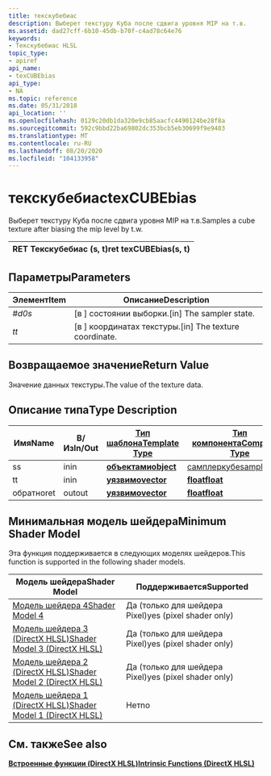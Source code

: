 ```yaml
---
title: текскубебиас
description: Выберет текстуру Куба после сдвига уровня MIP на т.в.
ms.assetid: dad27cff-6b10-45db-b70f-c4ad78c64e76
keywords:
- Текскубебиас HLSL
topic_type:
- apiref
api_name:
- texCUBEbias
api_type:
- NA
ms.topic: reference
ms.date: 05/31/2018
api_location: ''
ms.openlocfilehash: 0129c20db1da320e9cb85aacfc4490124be28f8a
ms.sourcegitcommit: 592c9bbd22ba69802dc353bcb5eb30699f9e9403
ms.translationtype: MT
ms.contentlocale: ru-RU
ms.lasthandoff: 08/20/2020
ms.locfileid: "104133958"
---
```

# <a name="texcubebias"></a><span data-ttu-id="d8474-104">текскубебиас</span><span class="sxs-lookup"><span data-stu-id="d8474-104">texCUBEbias</span></span>

<span data-ttu-id="d8474-105">Выберет текстуру Куба после сдвига уровня MIP на т.в.</span><span class="sxs-lookup"><span data-stu-id="d8474-105">Samples a cube texture after biasing the mip level by t.w.</span></span>



| <span data-ttu-id="d8474-106">RET Текскубебиас (s, t)</span><span class="sxs-lookup"><span data-stu-id="d8474-106">ret texCUBEbias(s, t)</span></span> |
|-----------------------|



 

## <a name="parameters"></a><span data-ttu-id="d8474-107">Параметры</span><span class="sxs-lookup"><span data-stu-id="d8474-107">Parameters</span></span>



| <span data-ttu-id="d8474-108">Элемент</span><span class="sxs-lookup"><span data-stu-id="d8474-108">Item</span></span>                                                   | <span data-ttu-id="d8474-109">Описание</span><span class="sxs-lookup"><span data-stu-id="d8474-109">Description</span></span>                               |
|--------------------------------------------------------|-------------------------------------------|
| <span data-ttu-id="d8474-110"><span id="s"></span><span id="S"></span>*#d0*</span><span class="sxs-lookup"><span data-stu-id="d8474-110"><span id="s"></span><span id="S"></span>*s*</span></span><br/> | <span data-ttu-id="d8474-111">\[в \] состоянии выборки.</span><span class="sxs-lookup"><span data-stu-id="d8474-111">\[in\] The sampler state.</span></span><br/>      |
| <span data-ttu-id="d8474-112"><span id="t"></span><span id="T"></span>*t*</span><span class="sxs-lookup"><span data-stu-id="d8474-112"><span id="t"></span><span id="T"></span>*t*</span></span><br/> | <span data-ttu-id="d8474-113">\[в \] координатах текстуры.</span><span class="sxs-lookup"><span data-stu-id="d8474-113">\[in\] The texture coordinate.</span></span><br/> |



 

## <a name="return-value"></a><span data-ttu-id="d8474-114">Возвращаемое значение</span><span class="sxs-lookup"><span data-stu-id="d8474-114">Return Value</span></span>

<span data-ttu-id="d8474-115">Значение данных текстуры.</span><span class="sxs-lookup"><span data-stu-id="d8474-115">The value of the texture data.</span></span>

## <a name="type-description"></a><span data-ttu-id="d8474-116">Описание типа</span><span class="sxs-lookup"><span data-stu-id="d8474-116">Type Description</span></span>



| <span data-ttu-id="d8474-117">Имя</span><span class="sxs-lookup"><span data-stu-id="d8474-117">Name</span></span> | <span data-ttu-id="d8474-118">В/Из</span><span class="sxs-lookup"><span data-stu-id="d8474-118">In/Out</span></span> | [<span data-ttu-id="d8474-119">**Тип шаблона**</span><span class="sxs-lookup"><span data-stu-id="d8474-119">**Template Type**</span></span>](dx-graphics-hlsl-intrinsic-functions.md)                       | [<span data-ttu-id="d8474-120">**Тип компонента**</span><span class="sxs-lookup"><span data-stu-id="d8474-120">**Component Type**</span></span>](dx-graphics-hlsl-intrinsic-functions.md) | <span data-ttu-id="d8474-121">Размер</span><span class="sxs-lookup"><span data-stu-id="d8474-121">Size</span></span> |
|------|--------|-------------------------------------------------------------------------------------|----------------------------------------------------------------|------|
| <span data-ttu-id="d8474-122">s</span><span class="sxs-lookup"><span data-stu-id="d8474-122">s</span></span>    | <span data-ttu-id="d8474-123">in</span><span class="sxs-lookup"><span data-stu-id="d8474-123">in</span></span>     | [<span data-ttu-id="d8474-124">**объектами**</span><span class="sxs-lookup"><span data-stu-id="d8474-124">**object**</span></span>](dx-graphics-hlsl-intrinsic-functions.md) | [<span data-ttu-id="d8474-125">самплеркубе</span><span class="sxs-lookup"><span data-stu-id="d8474-125">samplerCUBE</span></span>](dx-graphics-hlsl-sampler.md)                    | <span data-ttu-id="d8474-126">1</span><span class="sxs-lookup"><span data-stu-id="d8474-126">1</span></span>    |
| <span data-ttu-id="d8474-127">t</span><span class="sxs-lookup"><span data-stu-id="d8474-127">t</span></span>    | <span data-ttu-id="d8474-128">in</span><span class="sxs-lookup"><span data-stu-id="d8474-128">in</span></span>     | [<span data-ttu-id="d8474-129">**уязвимо**</span><span class="sxs-lookup"><span data-stu-id="d8474-129">**vector**</span></span>](dx-graphics-hlsl-intrinsic-functions.md) | [<span data-ttu-id="d8474-130">**float**</span><span class="sxs-lookup"><span data-stu-id="d8474-130">**float**</span></span>](/windows/desktop/WinProg/windows-data-types)                        | <span data-ttu-id="d8474-131">4</span><span class="sxs-lookup"><span data-stu-id="d8474-131">4</span></span>    |
| <span data-ttu-id="d8474-132">обратно</span><span class="sxs-lookup"><span data-stu-id="d8474-132">ret</span></span>  | <span data-ttu-id="d8474-133">out</span><span class="sxs-lookup"><span data-stu-id="d8474-133">out</span></span>    | [<span data-ttu-id="d8474-134">**уязвимо**</span><span class="sxs-lookup"><span data-stu-id="d8474-134">**vector**</span></span>](dx-graphics-hlsl-intrinsic-functions.md) | [<span data-ttu-id="d8474-135">**float**</span><span class="sxs-lookup"><span data-stu-id="d8474-135">**float**</span></span>](/windows/desktop/WinProg/windows-data-types)                        | <span data-ttu-id="d8474-136">4</span><span class="sxs-lookup"><span data-stu-id="d8474-136">4</span></span>    |



 

## <a name="minimum-shader-model"></a><span data-ttu-id="d8474-137">Минимальная модель шейдера</span><span class="sxs-lookup"><span data-stu-id="d8474-137">Minimum Shader Model</span></span>

<span data-ttu-id="d8474-138">Эта функция поддерживается в следующих моделях шейдеров.</span><span class="sxs-lookup"><span data-stu-id="d8474-138">This function is supported in the following shader models.</span></span>



| <span data-ttu-id="d8474-139">Модель шейдера</span><span class="sxs-lookup"><span data-stu-id="d8474-139">Shader Model</span></span>                                              | <span data-ttu-id="d8474-140">Поддерживается</span><span class="sxs-lookup"><span data-stu-id="d8474-140">Supported</span></span>               |
|-----------------------------------------------------------|-------------------------|
| [<span data-ttu-id="d8474-141">Модель шейдера 4</span><span class="sxs-lookup"><span data-stu-id="d8474-141">Shader Model 4</span></span>](dx-graphics-hlsl-sm4.md)                | <span data-ttu-id="d8474-142">Да (только для шейдера Pixel)</span><span class="sxs-lookup"><span data-stu-id="d8474-142">yes (pixel shader only)</span></span> |
| [<span data-ttu-id="d8474-143">Модель шейдера 3 (DirectX HLSL)</span><span class="sxs-lookup"><span data-stu-id="d8474-143">Shader Model 3 (DirectX HLSL)</span></span>](dx-graphics-hlsl-sm3.md) | <span data-ttu-id="d8474-144">Да (только для шейдера Pixel)</span><span class="sxs-lookup"><span data-stu-id="d8474-144">yes (pixel shader only)</span></span> |
| [<span data-ttu-id="d8474-145">Модель шейдера 2 (DirectX HLSL)</span><span class="sxs-lookup"><span data-stu-id="d8474-145">Shader Model 2 (DirectX HLSL)</span></span>](dx-graphics-hlsl-sm2.md) | <span data-ttu-id="d8474-146">Да (только для шейдера Pixel)</span><span class="sxs-lookup"><span data-stu-id="d8474-146">yes (pixel shader only)</span></span> |
| [<span data-ttu-id="d8474-147">Модель шейдера 1 (DirectX HLSL)</span><span class="sxs-lookup"><span data-stu-id="d8474-147">Shader Model 1 (DirectX HLSL)</span></span>](dx-graphics-hlsl-sm1.md) | <span data-ttu-id="d8474-148">Нет</span><span class="sxs-lookup"><span data-stu-id="d8474-148">no</span></span>                      |



 

## <a name="see-also"></a><span data-ttu-id="d8474-149">См. также</span><span class="sxs-lookup"><span data-stu-id="d8474-149">See also</span></span>

<dl> <dt>

[<span data-ttu-id="d8474-150">**Встроенные функции (DirectX HLSL)**</span><span class="sxs-lookup"><span data-stu-id="d8474-150">**Intrinsic Functions (DirectX HLSL)**</span></span>](dx-graphics-hlsl-intrinsic-functions.md)
</dt> </dl>

 


